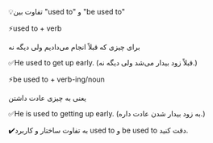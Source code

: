 💡تفاوت بین 
"used to" و "be used to"

⚡️used to + verb

برای چیزی که قبلاً انجام می‌دادیم ولی دیگه نه

✅He used to get up early.
(قبلاً زود بیدار می‌شد ولی دیگه نه.)

⚡️be used to + verb-ing/noun

یعنی به چیزی عادت داشتن

✅He is used to getting up early.
(به زود بیدار شدن عادت داره.)

✔️به تفاوت ساختار و کاربرد used to و be used to دقت کنید.

